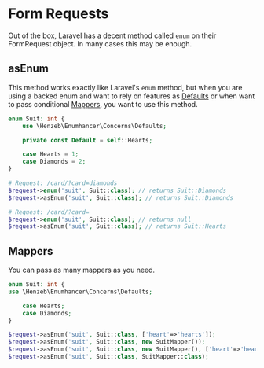 # Form Requests

Out of the box, Laravel has a decent method called `enum` on their FormRequest
object. In many cases this may be enough.

## asEnum

This method works exactly like Laravel's `enum` method, but when
you are using a backed enum and want to rely on features as
[Defaults](defaults.md) or when want to pass conditional
[Mappers](mappers.md), you want to use this method.

```php
enum Suit: int {
    use \Henzeb\Enumhancer\Concerns\Defaults;

    private const Default = self::Hearts;

    case Hearts = 1;
    case Diamonds = 2;
}

# Request: /card/?card=diamonds
$request->enum('suit', Suit::class); // returns Suit::Diamonds
$request->asEnum('suit', Suit::class); // returns Suit::Diamonds

# Request: /card/?card=
$request->enum('suit', Suit::class); // returns null
$request->asEnum('suit', Suit::class); // returns Suit::Hearts

```

## Mappers

You can pass as many mappers as you need.

```php
enum Suit: int {
use \Henzeb\Enumhancer\Concerns\Defaults;

    case Hearts;
    case Diamonds;
}

$request->asEnum('suit', Suit::class, ['heart'=>'hearts']);
$request->asEnum('suit', Suit::class, new SuitMapper());
$request->asEnum('suit', Suit::class, new SuitMapper(), ['heart'=>'hearts']);
$request->asEnum('suit', Suit::class, SuitMapper::class);
```
